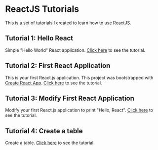 # ReactJS Tutorials

This is a set of tutorials I created to learn how to use ReactJS.

## Tutorial 1: Hello React

Simple "Hello World" React application. [Click here](https://github.com/sasadangelo/reactjs-tutorials/tree/master/1-hello-react) to see the tutorial.

## Tutorial 2: First React Application

This is your first React.js application. This project was bootstrapped with [Create React App](https://github.com/facebook/create-react-app). [Click here](https://github.com/sasadangelo/reactjs-tutorials/tree/master/2-first-react-app) to see the tutorial.

## Tutorial 3: Modify First React Application

Modify your first React.js application to print "Hello, React". [Click here](https://github.com/sasadangelo/reactjs-tutorials/tree/master/3-hello-react-app) to see the tutorial.

## Tutorial 4: Create a table

Create a table. [Click here](https://github.com/sasadangelo/reactjs-tutorials/tree/master/4-table) to see the tutorial.
